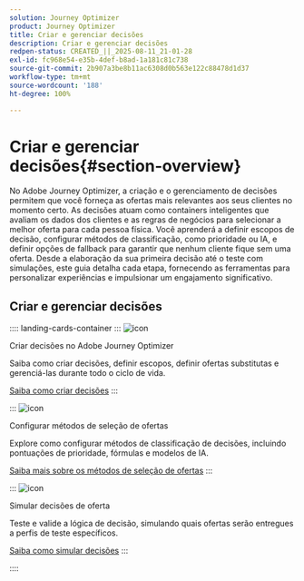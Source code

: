 ```yaml
---
solution: Journey Optimizer
product: Journey Optimizer
title: Criar e gerenciar decisões
description: Criar e gerenciar decisões
redpen-status: CREATED_||_2025-08-11_21-01-28
exl-id: fc968e54-e35b-4def-b8ad-1a181c81c738
source-git-commit: 2b907a3be8b11ac6308d0b563e122c88478d1d37
workflow-type: tm+mt
source-wordcount: '188'
ht-degree: 100%

---
```


# Criar e gerenciar decisões{#section-overview}

No Adobe Journey Optimizer, a criação e o gerenciamento de decisões permitem que você forneça as ofertas mais relevantes aos seus clientes no momento certo. As decisões atuam como containers inteligentes que avaliam os dados dos clientes e as regras de negócios para selecionar a melhor oferta para cada pessoa física. Você aprenderá a definir escopos de decisão, configurar métodos de classificação, como prioridade ou IA, e definir opções de fallback para garantir que nenhum cliente fique sem uma oferta. Desde a elaboração da sua primeira decisão até o teste com simulações, este guia detalha cada etapa, fornecendo as ferramentas para personalizar experiências e impulsionar um engajamento significativo.

## Criar e gerenciar decisões

:::: landing-cards-container
:::
![icon](https://cdn.experienceleague.adobe.com/icons/circle-play.svg?lang=pt-BR)

Criar decisões no Adobe Journey Optimizer

Saiba como criar decisões, definir escopos, definir ofertas substitutas e gerenciá-las durante todo o ciclo de vida.

[Saiba como criar decisões](../using/offers/offer-activities/create-offer-activities.md)
:::

:::
![icon](https://cdn.experienceleague.adobe.com/icons/gear.svg?lang=pt-BR)

Configurar métodos de seleção de ofertas

Explore como configurar métodos de classificação de decisões, incluindo pontuações de prioridade, fórmulas e modelos de IA.

[Saiba mais sobre os métodos de seleção de ofertas](../using/offers/offer-activities/configure-offer-selection.md)
:::

:::
![icon](https://cdn.experienceleague.adobe.com/icons/code-branch.svg?lang=pt-BR)

Simular decisões de oferta

Teste e valide a lógica de decisão, simulando quais ofertas serão entregues a perfis de teste específicos.

[Saiba como simular decisões](../using/offers/offer-activities/simulation.md)
:::

::::
